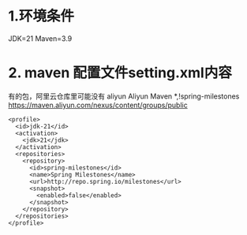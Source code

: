# 1.环境条件

JDK=21
Maven=3.9

# 2. maven 配置文件setting.xml内容
有的包，阿里云仓库里可能没有
	<mirror>
		<id>aliyun</id>
		<name>Aliyun Maven</name>
		<mirrorOf>*,!spring-milestones</mirrorOf>
		<url>https://maven.aliyun.com/nexus/content/groups/public</url>
	</mirror>


 	<profile>
      <id>jdk-21</id>
      <activation>
        <jdk>21</jdk>
      </activation>
      <repositories>
        <repository>
          <id>spring-milestones</id>
          <name>Spring Milestones</name>
          <url>http://repo.spring.io/milestones</url>
          <snapshot>
			<enabled>false</enabled>
		  </snapshot>
        </repository>
      </repositories>
    </profile>
